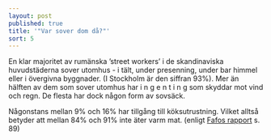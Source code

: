 ```yaml
---
layout: post
published: true
title: '"Var sover dom då?"'
sort: 5
---
```






En klar majoritet av rumänska ’street workers’ i de skandinaviska huvudstäderna sover utomhus - i tält, under presenning, under bar himmel eller i övergivna byggnader. (I Stockholm är den siffran 93%). Mer än hälften av dem som sover utomhus har i n g e n t i n g som skyddar mot vind och regn. De flesta har dock någon form av sovsäck.

Någonstans mellan 9% och 16% har tillgång till köksutrustning. Vilket alltså betyder att mellan 84% och 91% inte äter varm mat. (enligt [Fafos rapport](http://fafo.no/images/pub/2015/954-innmat-trykk.pdf) s. 89)
